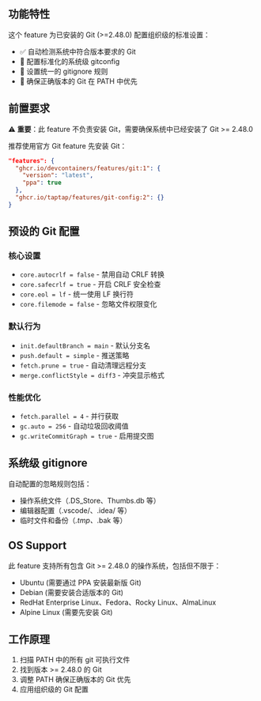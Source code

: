 ## 功能特性

这个 feature 为已安装的 Git (>=2.48.0) 配置组织级的标准设置：

- ✅ 自动检测系统中符合版本要求的 Git
- 📝 配置标准化的系统级 gitconfig
- 🚫 设置统一的 gitignore 规则
- 🔧 确保正确版本的 Git 在 PATH 中优先

## 前置要求

⚠️ **重要**：此 feature 不负责安装 Git，需要确保系统中已经安装了 Git >= 2.48.0

推荐使用官方 Git feature 先安装 Git：
```json
"features": {
  "ghcr.io/devcontainers/features/git:1": {
    "version": "latest",
    "ppa": true
  },
  "ghcr.io/taptap/features/git-config:2": {}
}
```

## 预设的 Git 配置

### 核心设置
- `core.autocrlf = false` - 禁用自动 CRLF 转换
- `core.safecrlf = true` - 开启 CRLF 安全检查
- `core.eol = lf` - 统一使用 LF 换行符
- `core.filemode = false` - 忽略文件权限变化

### 默认行为
- `init.defaultBranch = main` - 默认分支名
- `push.default = simple` - 推送策略
- `fetch.prune = true` - 自动清理远程分支
- `merge.conflictStyle = diff3` - 冲突显示格式

### 性能优化
- `fetch.parallel = 4` - 并行获取
- `gc.auto = 256` - 自动垃圾回收阈值
- `gc.writeCommitGraph = true` - 启用提交图

## 系统级 gitignore

自动配置的忽略规则包括：
- 操作系统文件（.DS_Store、Thumbs.db 等）
- 编辑器配置（.vscode/、.idea/ 等）
- 临时文件和备份（*.tmp、*.bak 等）

## OS Support

此 feature 支持所有包含 Git >= 2.48.0 的操作系统，包括但不限于：
- Ubuntu (需要通过 PPA 安装最新版 Git)
- Debian (需要安装合适版本的 Git)
- RedHat Enterprise Linux、Fedora、Rocky Linux、AlmaLinux
- Alpine Linux (需要先安装 Git)

## 工作原理

1. 扫描 PATH 中的所有 git 可执行文件
2. 找到版本 >= 2.48.0 的 Git
3. 调整 PATH 确保正确版本的 Git 优先
4. 应用组织级的 Git 配置